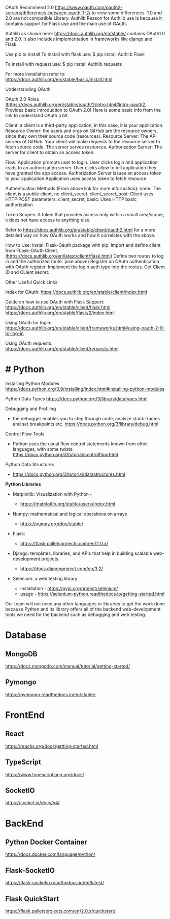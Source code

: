 
OAuth
Recommend 2.0
https://www.oauth.com/oauth2-servers/differences-between-oauth-1-2/ to view some differences.
1.0 and 2.0 are not compatible
Library: Authlib
Reason for Authlib use is because it contains support for Flask use and the main use of OAuth.

Authlib as shown here: https://docs.authlib.org/en/stable/ contains OAuth1.0 and 2.0. It also includes implementation in frameworks like django and Flask.

Use pip to install
To install with flask use:
$ pip install Authlib Flask

To install with request use:
$ pip install Authlib requests

For more installation refer to: https://docs.authlib.org/en/stable/basic/install.html


Understanding OAuth

OAuth 2.0 Roles (https://docs.authlib.org/en/stable/oauth/2/intro.html#intro-oauth2, Provides basic introduction to OAuth 2.0)
Here is some basic info from the link to understand OAuth a bit.

Client: a client is a third-party application, in this case, it is your application.
Resource Owner: the users and orgs on GitHub are the resource owners, since they own their source code (resources).
Resource Server: The API servers of GitHub. Your client will make requests to the resource server to fetch source code. The server serves resources.
Authorization Server: The server for client to obtain an access token.

Flow:
Application prompts user to login.
User clicks login and application leads to an authorization server.
User clicks allow to tell application they have granted the app access.
Authorization Server issues an access token to your application
Application uses access token to fetch resource


Authentication Methods (From above link for more information):
none: The client is a public client, no client_secret.
client_secret_post: Client uses HTTP POST parameters.
client_secret_basic: Uses HTTP basic authorization


Token Scopes:
A token that provides access only within a small area/scope, it does not have access to anything else.


Refer to https://docs.authlib.org/en/stable/client/oauth2.html for a more detailed way on how OAuth works and how it correlates with the above.




How to Use:
Install Flask-Oauth package with pip.
Import and define client from FLask-OAuth Client. (https://docs.authlib.org/en/latest/client/flask.html)
Define two routes to log in and the authorized route. (use above)
Register an OAuth authentication with OAuth register.
Implement the login auth type into the routes. 
Get Client ID and CLient secret.




Other Useful Quick Links:

Index for OAuth: https://docs.authlib.org/en/stable/client/index.html

Guide on how to use OAuth with Flask Support: https://docs.authlib.org/en/stable/client/flask.html
https://docs.authlib.org/en/stable/flask/2/index.html


Using OAuth for login: https://docs.authlib.org/en/stable/client/frameworks.html#using-oauth-2-0-to-log-in

Using OAuth requests: https://docs.authlib.org/en/stable/client/requests.html


# # Python
Installing Python Modules
https://docs.python.org/3.9/installing/index.html#installing-python-modules

Python Data Types
https://docs.python.org/3/library/datatypes.html

Debugging and Profiling
- the debugger enables you to step through code, analyze stack frames and set breakpoints etc.
https://docs.python.org/3/library/debug.html

Control Flow Tools
- Python uses the usual flow control statements known from other languages, with some twists.
https://docs.python.org/3/tutorial/controlflow.html

Python Data Structures
- https://docs.python.org/3/tutorial/datastructures.html

**Python Libraries**
- Matplotlib: Visualization with Python - 
  - https://matplotlib.org/stable/users/index.html

- Numpy: mathematical and logical operations on arrays 
  - https://numpy.org/doc/stable/

- Flask: 
  - https://flask.palletsprojects.com/en/2.0.x/

- Django: templates, libraries, and APIs that help in building scalable web-development projects.
  - https://docs.djangoproject.com/en/3.2/

- Selenium: a web testing library
  - installation - https://pypi.org/project/selenium/
  - usage - https://selenium-python.readthedocs.io/getting-started.html



Our team will not need any other languages or libraries to get the work done because Python 
and its library offers all of the backend web-development tools we need for the backend such as debugging and web testing. 

# Database

## MongoDB

https://docs.mongodb.com/manual/tutorial/getting-started/

## Pymongo

https://pymongo.readthedocs.io/en/stable/

# FrontEnd

## React

https://reactjs.org/docs/getting-started.html

## TypeScript

https://www.typescriptlang.org/docs/

## SocketIO

https://socket.io/docs/v4/

# BackEnd

## Python Docker Container

https://docs.docker.com/language/python/

## Flask-SocketIO

https://flask-socketio.readthedocs.io/en/latest/


## Flask QuickStart

https://flask.palletsprojects.com/en/2.0.x/quickstart/
